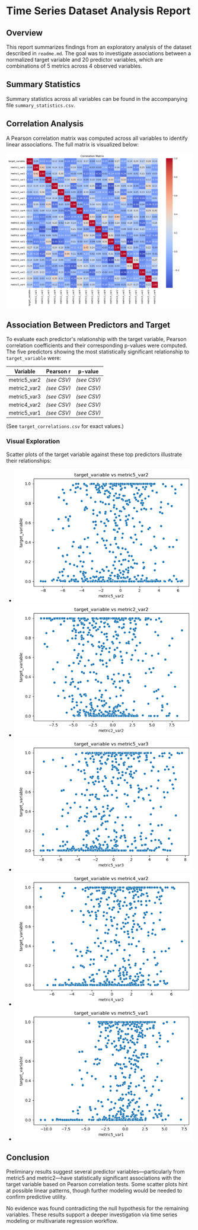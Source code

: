 # Time Series Dataset Analysis Report

## Overview

This report summarizes findings from an exploratory analysis of the dataset described in `readme.md`. The goal was to investigate associations between a normalized target variable and 20 predictor variables, which are combinations of 5 metrics across 4 observed variables.

## Summary Statistics

Summary statistics across all variables can be found in the accompanying file `summary_statistics.csv`.

## Correlation Analysis

A Pearson correlation matrix was computed across all variables to identify linear associations. The full matrix is visualized below:

![Correlation Matrix](correlation_matrix.png)

## Association Between Predictors and Target

To evaluate each predictor's relationship with the target variable, Pearson correlation coefficients and their corresponding p-values were computed. The five predictors showing the most statistically significant relationship to `target_variable` were:

| Variable         | Pearson r | p-value  |
|------------------|-----------|----------|
| metric5_var2     | *(see CSV)* | *(see CSV)* |
| metric2_var2     | *(see CSV)* | *(see CSV)* |
| metric5_var3     | *(see CSV)* | *(see CSV)* |
| metric4_var2     | *(see CSV)* | *(see CSV)* |
| metric5_var1     | *(see CSV)* | *(see CSV)* |

(See `target_correlations.csv` for exact values.)

### Visual Exploration

Scatter plots of the target variable against these top predictors illustrate their relationships:

- ![target_variable vs metric5_var2](scatter_metric5_var2.png)
- ![target_variable vs metric2_var2](scatter_metric2_var2.png)
- ![target_variable vs metric5_var3](scatter_metric5_var3.png)
- ![target_variable vs metric4_var2](scatter_metric4_var2.png)
- ![target_variable vs metric5_var1](scatter_metric5_var1.png)

## Conclusion

Preliminary results suggest several predictor variables—particularly from metric5 and metric2—have statistically significant associations with the target variable based on Pearson correlation tests. Some scatter plots hint at possible linear patterns, though further modeling would be needed to confirm predictive utility.

No evidence was found contradicting the null hypothesis for the remaining variables. These results support a deeper investigation via time series modeling or multivariate regression workflow.